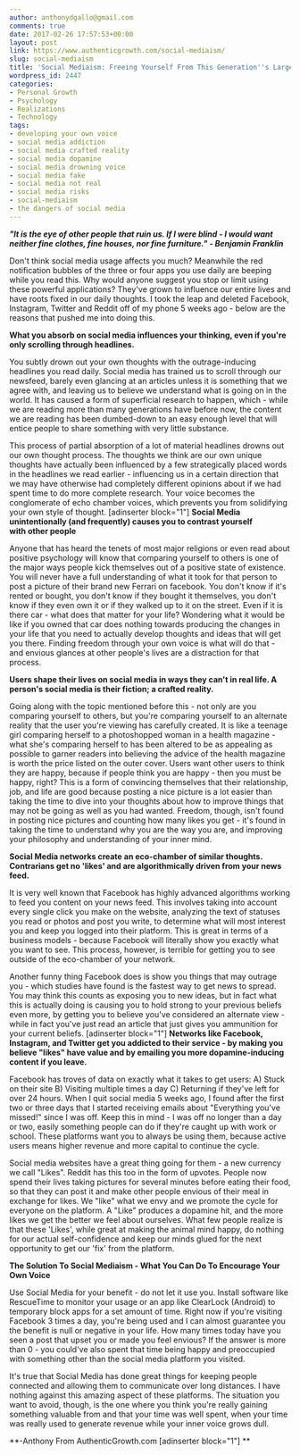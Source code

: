 ```yaml
---
author: anthonydgallo@gmail.com
comments: true
date: 2017-02-26 17:57:53+00:00
layout: post
link: https://www.authenticgrowth.com/social-mediaism/
slug: social-mediaism
title: 'Social Mediaism: Freeing Yourself From This Generation''s Largest Addiction'
wordpress_id: 2447
categories:
- Personal Growth
- Psychology
- Realizations
- Technology
tags:
- developing your own voice
- social media addiction
- social media crafted reality
- social media dopamine
- social media drowning voice
- social media fake
- social media not real
- social media risks
- social-mediaism
- the dangers of social media
---
```


_**"It is the eye of other people that ruin us. If I were blind - I would want neither fine clothes, fine houses, nor fine furniture." - Benjamin Franklin**_


Don't think social media usage affects you much? Meanwhile the red notification bubbles of the three or four apps you use daily are beeping while you read this. Why would anyone suggest you stop or limit using these powerful applications? They've grown to influence our entire lives and have roots fixed in our daily thoughts. I took the leap and deleted Facebook, Instagram, Twitter and Reddit off of my phone 5 weeks ago - below are the reasons that pushed me into doing this.




**What you absorb on social media influences your thinking, even if you're only scrolling through headlines.**




You subtly drown out your own thoughts with the outrage-inducing headlines you read daily. Social media has trained us to scroll through our newsfeed, barely even glancing at an articles unless it is something that we agree with, and leaving us to believe we understand what is going on in the world. It has caused a form of superficial research to happen, which - while we are reading more than many generations have before now, the content we are reading has been dumbed-down to an easy enough level that will entice people to share something with very little substance.




This process of partial absorption of a lot of material headlines drowns out our own thought process. The thoughts we think are our own unique thoughts have actually been influenced by a few strategically placed words in the headlines we read earlier - influencing us in a certain direction that we may have otherwise had completely different opinions about if we had spent time to do more complete research. Your voice becomes the conglomerate of echo chamber voices, which prevents you from solidifying your own style of thought.
[adinserter block="1"]
**Social Media unintentionally (and frequently) causes you to contrast yourself with other people**




Anyone that has heard the tenets of most major religions or even read about positive psychology will know that comparing yourself to others is one of the major ways people kick themselves out of a positive state of existence. You will never have a full understanding of what it took for that person to post a picture of their brand new Ferrari on facebook. You don't know if it's rented or bought, you don't know if they bought it themselves, you don't know if they even own it or if they walked up to it on the street. Even if it is there car - what does that matter for your life? Wondering what it would be like if you owned that car does nothing towards producing the changes in your life that you need to actually develop thoughts and ideas that will get you there. Finding freedom through your own voice is what will do that - and envious glances at other people's lives are a distraction for that process.




**Users shape their lives on social media in ways they can't in real life. A person's social media is their fiction; a crafted reality.**




Going along with the topic mentioned before this - not only are you comparing yourself to others, but you're comparing yourself to an alternate reality that the user you're viewing has carefully created. It is like a teenage girl comparing herself to a photoshopped woman in a health magazine - what she's comparing herself to has been altered to be as appealing as possible to garner readers into believing the advice of the health magazine is worth the price listed on the outer cover. Users want other users to think they are happy, because if people think you are happy - then you must be happy, right? This is a form of convincing themselves that their relationship, job, and life are good because posting a nice picture is a lot easier than taking the time to dive into your thoughts about how to improve things that may not be going as well as you had wanted. Freedom, though, isn't found in posting nice pictures and counting how many likes you get - it's found in taking the time to understand why you are the way you are, and improving your philosophy and understanding of your inner mind.




**Social Media networks create an eco-chamber of similar thoughts. Contrarians get no 'likes' and are algorithmically driven from your news feed.**




It is very well known that Facebook has highly advanced algorithms working to feed you content on your news feed. This involves taking into account every single click you make on the website, analyzing the text of statuses you read or photos and post you write, to determine what will most interest you and keep you logged into their platform. This is great in terms of a business models - because Facebook will literally show you exactly what you want to see. This process, however, is terrible for getting you to see outside of the eco-chamber of your network. 




Another funny thing Facebook does is show you things that may outrage you - which studies have found is the fastest way to get news to spread. You may think this counts as exposing you to new ideas, but in fact what this is actually doing is causing you to hold strong to your previous beliefs even more, by getting you to believe you've considered an alternate view - while in fact you've just read an article that just gives you ammunition for your current beliefs.
[adinserter block="1"]
**Networks like Facebook, Instagram, and Twitter get you addicted to their service - by making you believe "likes" have value and by emailing you more dopamine-inducing content if you leave.**




Facebook has troves of data on exactly what it takes to get users: A) Stuck on their site B) Visiting multiple times a day C) Returning if they've left for over 24 hours. When I quit social media 5 weeks ago, I found after the first two or three days that I started receiving emails about "Everything you've missed!" since I was off. Keep this in mind - I was off no longer than a day or two, easily something people can do if they're caught up with work or school. These platforms want you to always be using them, because active users means higher revenue and more capital to continue the cycle.





Social media websites have a great thing going for them - a new currency we call "Likes". Reddit has this too in the form of upvotes. People now spend their lives taking pictures for several minutes before eating their food, so that they can post it and make other people envious of their meal in exchange for likes. We "like" what we envy and we promote the cycle for everyone on the platform. A "Like" produces a dopamine hit, and the more likes we get the better we feel about ourselves. What few people realize is that these 'Likes', while great at making the animal mind happy, do nothing for our actual self-confidence and keep our minds glued for the next opportunity to get our 'fix' from the platform.





**The Solution To Social Mediaism - What You Can Do To Encourage Your Own Voice**




Use Social Media for your benefit - do not let it use you. Install software like RescueTime to monitor your usage or an app like ClearLock (Android) to temporary block apps for a set amount of time. Right now if you're visiting Facebook 3 times a day, you're being used and I can almost guarantee you the benefit is null or negative in your life. How many times today have you seen a post that upset you or made you feel envious? If the answer is more than 0 - you could've also spent that time being happy and preoccupied with something other than the social media platform you visited.  




It's true that Social Media has done great things for keeping people connected and allowing them to communicate over long distances. I have nothing against this amazing aspect of these platforms. The situation you want to avoid, though, is the one where you think you're really gaining something valuable from and that your time was well spent, when your time was really used to generate revenue while your inner voice grows dull.




**-Anthony From AuthenticGrowth.com
[adinserter block="1"]
**
